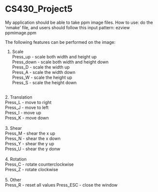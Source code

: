 # CS430_Project5
My application should be able to take ppm image files.
How to use: 
do the 'nmake' file, and users should follow this input pattern: ezview ppmimage.ppm

The following features can be performed on the image:<br/>
1. Scale<br/>
Press_up - scale both width and height up<br/>
Press_down - scale both width and height down<br/>
Press_D - scale the width up<br/>
Press_A - scale the width down<br/>
Press_W - scale the height up<br/>
Press_S - scale the height down<br/>
<br/>
2. Translation<br/>
Press_L - move to right<br/>
Press_J - move to left<br/>
Press_I - move up<br/>
Press_K - move down<br/>
<br/>
3. Shear<br/>
Press_M - shear the x up<br/>
Press_N - shear the x down<br/>
Press_Y - shear the y up<br/>
Press_U - shear the y donw<br/>
<br/>
4. Rotation<br/>
Press_C - rotate counterclockwise<br/>
Press_Z - rotate clockwise<br/>
<br/>
5. Other<br/>
Press_R - reset all values
Press_ESC - close the window
